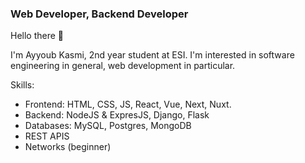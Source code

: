 ### Web Developer, Backend Developer

Hello there 👋

I'm Ayyoub Kasmi, 2nd year student at ESI. I'm interested in software engineering in general, web development in particular.

Skills:
- Frontend: HTML, CSS, JS, React, Vue, Next, Nuxt.
- Backend: NodeJS & ExpresJS, Django, Flask
- Databases: MySQL, Postgres, MongoDB
- REST APIS
- Networks (beginner)

<!--
[![roadmap.sh](https://api.roadmap.sh/v1-badge/tall/64b3b7da9a1017508d21f381?variant=dark&roadmaps=backend%2Cpostgresql-dba)](https://roadmap.sh)
-->

